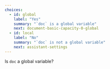 ```yaml
---
choices:
  - id: global
    label: "Yes"
    summary: "`doc` is a global variable"
    next: document-basic-capacity-0-global
  - id: local
    label: "No"
    summary: "`doc` is not a global variable"
    next: assistant-settings
--- 
```


Is `doc` a global variable?